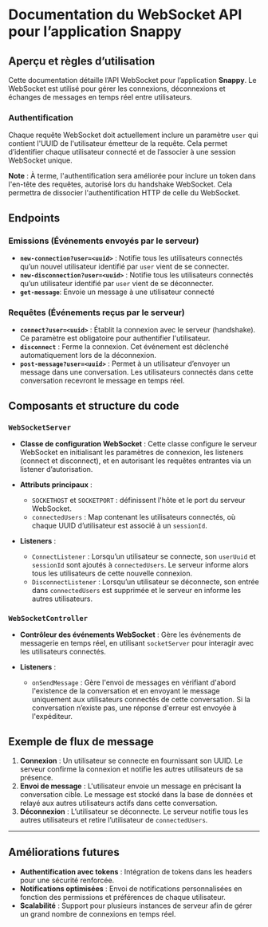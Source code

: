 # Documentation du WebSocket API pour l’application Snappy

## Aperçu et règles d’utilisation

Cette documentation détaille l’API WebSocket pour l’application **Snappy**. Le WebSocket est utilisé pour gérer les connexions, déconnexions et échanges de messages en temps réel entre utilisateurs.

### Authentification

Chaque requête WebSocket doit actuellement inclure un paramètre `user` qui contient l'UUID de l'utilisateur émetteur de la requête. Cela permet d’identifier chaque utilisateur connecté et de l’associer à une session WebSocket unique.

**Note** : À terme, l'authentification sera améliorée pour inclure un token dans l'en-tête des requêtes, autorisé lors du handshake WebSocket. Cela permettra de dissocier l'authentification HTTP de celle du WebSocket.

## Endpoints

### Emissions (Événements envoyés par le serveur)

- **`new-connection?user=<uuid>`** : Notifie tous les utilisateurs connectés qu’un nouvel utilisateur identifié par `user` vient de se connecter.
- **`new-disconnection?user=<uuid>`** : Notifie tous les utilisateurs connectés qu’un utilisateur identifié par `user` vient de se déconnecter.
- **`get-message`**: Envoie un message à une utilisateur connecté
### Requêtes (Événements reçus par le serveur)

- **`connect?user=<uuid>`** : Établit la connexion avec le serveur (handshake). Ce paramètre est obligatoire pour authentifier l'utilisateur.
- **`disconnect`** : Ferme la connexion. Cet événement est déclenché automatiquement lors de la déconnexion.
- **`post-message?user=<uuid>`** : Permet à un utilisateur d’envoyer un message dans une conversation. Les utilisateurs connectés dans cette conversation recevront le message en temps réel.

## Composants et structure du code

### `WebSocketServer`

- **Classe de configuration WebSocket** : Cette classe configure le serveur WebSocket en initialisant les paramètres de connexion, les listeners (connect et disconnect), et en autorisant les requêtes entrantes via un listener d’autorisation.

- **Attributs principaux** :
    - `SOCKETHOST` et `SOCKETPORT` : définissent l'hôte et le port du serveur WebSocket.
    - `connectedUsers` : Map contenant les utilisateurs connectés, où chaque UUID d’utilisateur est associé à un `sessionId`.

- **Listeners** :
    - `ConnectListener` : Lorsqu’un utilisateur se connecte, son `userUuid` et `sessionId` sont ajoutés à `connectedUsers`. Le serveur informe alors tous les utilisateurs de cette nouvelle connexion.
    - `DisconnectListener` : Lorsqu’un utilisateur se déconnecte, son entrée dans `connectedUsers` est supprimée et le serveur en informe les autres utilisateurs.

### `WebSocketController`

- **Contrôleur des événements WebSocket** : Gère les événements de messagerie en temps réel, en utilisant `socketServer` pour interagir avec les utilisateurs connectés.

- **Listeners** :
    - `onSendMessage` : Gère l'envoi de messages en vérifiant d'abord l'existence de la conversation et en envoyant le message uniquement aux utilisateurs connectés de cette conversation. Si la conversation n’existe pas, une réponse d'erreur est envoyée à l'expéditeur.

## Exemple de flux de message

1. **Connexion** : Un utilisateur se connecte en fournissant son UUID. Le serveur confirme la connexion et notifie les autres utilisateurs de sa présence.
2. **Envoi de message** : L'utilisateur envoie un message en précisant la conversation cible. Le message est stocké dans la base de données et relayé aux autres utilisateurs actifs dans cette conversation.
3. **Déconnexion** : L’utilisateur se déconnecte. Le serveur notifie tous les autres utilisateurs et retire l’utilisateur de `connectedUsers`.

---

## Améliorations futures
- **Authentification avec tokens** : Intégration de tokens dans les headers pour une sécurité renforcée.
- **Notifications optimisées** : Envoi de notifications personnalisées en fonction des permissions et préférences de chaque utilisateur.
- **Scalabilité** : Support pour plusieurs instances de serveur afin de gérer un grand nombre de connexions en temps réel.